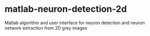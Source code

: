 # matlab-neuron-detection-2d
Matlab algorithm and user interface for neuron detection and neuron network extraction from 2D grey images
